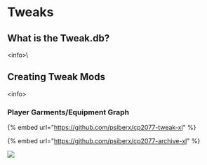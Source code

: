 # Tweaks

## What is the Tweak.db?

\<info>\


## Creating Tweak Mods

\<info>

### Player Garments/Equipment Graph

{% embed url="https://github.com/psiberx/cp2077-tweak-xl" %}

{% embed url="https://github.com/psiberx/cp2077-archive-xl" %}

![](<../../.gitbook/assets/Cyberpunk 2077 TweakXL+ArchiveXL Pipeline.drawio.svg>)
